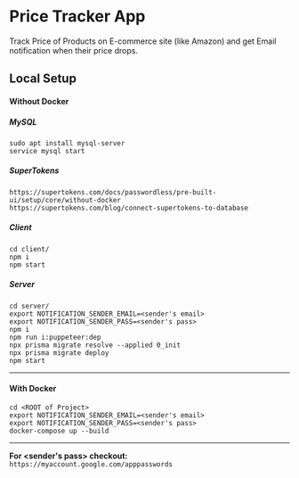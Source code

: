 # Price Tracker App

Track Price of Products on E-commerce site (like Amazon) and get Email notification when their price drops.

## Local Setup

#### Without Docker

##### MySQL

```
sudo apt install mysql-server
service mysql start
```

##### SuperTokens

```
https://supertokens.com/docs/passwordless/pre-built-ui/setup/core/without-docker
https://supertokens.com/blog/connect-supertokens-to-database
```

##### Client

```
cd client/
npm i
npm start
```

##### Server

```
cd server/
export NOTIFICATION_SENDER_EMAIL=<sender's email>
export NOTIFICATION_SENDER_PASS=<sender's pass>
npm i
npm run i:puppeteer:dep
npx prisma migrate resolve --applied 0_init
npx prisma migrate deploy
npm start
```

---

#### With Docker

```
cd <ROOT of Project>
export NOTIFICATION_SENDER_EMAIL=<sender's email>
export NOTIFICATION_SENDER_PASS=<sender's pass>
docker-compose up --build
```

---

**For <sender's pass> checkout:** `https://myaccount.google.com/apppasswords`
